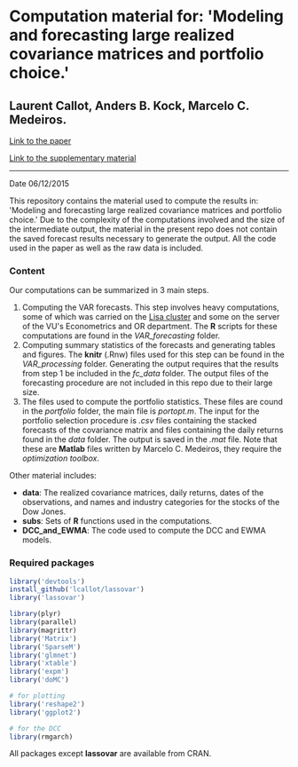 # Computation material for: 'Modeling and forecasting large realized covariance matrices and portfolio choice.'
## Laurent Callot, Anders B. Kock, Marcelo C. Medeiros.


[Link to the paper](http://lcallot.github.io/papers/rcv_forecasts.pdf)

[Link to the supplementary material](http://lcallot.github.io/papers/rcv_supplement.pdf)

---
Date 06/12/2015



This repository contains the material used to compute the results in: 'Modeling and forecasting large realized covariance matrices and portfolio choice.' Due to the complexity of the computations involved and the size of the intermediate output, the material in the present repo does not contain the saved forecast results necessary to generate the output. All the code used in the paper as well as the raw data is included.


### Content

Our computations can be summarized in 3 main steps. 

1. Computing the VAR forecasts. This step involves heavy computations, some of which was carried on the [Lisa cluster](https://userinfo.surfsara.nl/systems/lisa) and some on the server of the VU's Econometrics and OR department. The **R** scripts for these computations are found in the _VAR\_forecasting_ folder. 
2. Computing summary statistics of the forecasts and generating tables and figures. The **knitr** (.Rnw) files used for this step can be found in the _VAR\_processing_ folder. Generating the output requires that the results from step 1 be included in the _fc\_data_ folder. The output files of the forecasting procedure are not included in this repo due to their large size. 
3. The files used to compute the portfolio statistics. These files are cound in the _portfolio_ folder, the main file is _portopt.m_. The input for the portfolio selection procedure is _.csv_ files containing the stacked forecasts of the covariance matrix and files containing the daily returns found in the _data_ folder. The output is saved in the _.mat_ file.  Note that these are **Matlab** files written by Marcelo C. Medeiros, they require the _optimization toolbox_.

Other material includes:

 - __data__: The realized covariance matrices, daily returns, dates of the observations, and names and industry categories for the stocks of the Dow Jones. 
 - __subs__: Sets of __R__ functions used in the computations.
 - __DCC\_and\_EWMA__: The code used to compute the DCC and EWMA models. 





### Required packages 



```r
library('devtools')
install_github('lcallot/lassovar')
library('lassovar')

library(plyr)
library(parallel)
library(magrittr)
library('Matrix')
library('SparseM')
library('glmnet')
library('xtable')
library('expm')
library('doMC')

# for plotting
library('reshape2')
library('ggplot2')

# for the DCC
library(rmgarch)

```

All packages except __lassovar__ are available from CRAN. 



